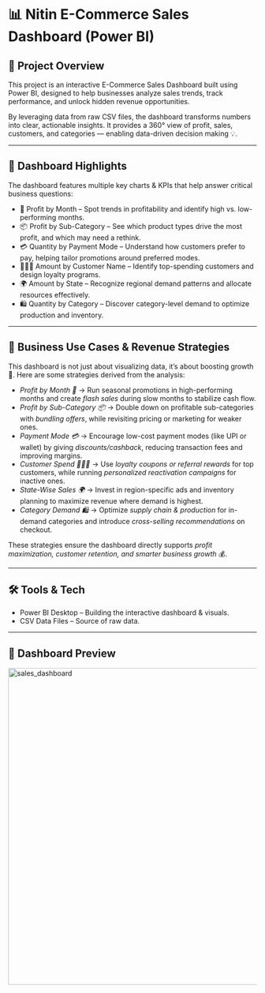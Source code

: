 # 📊 Nitin E-Commerce Sales Dashboard (Power BI)

## 🚀 Project Overview
This project is an interactive E-Commerce Sales Dashboard built using Power BI, designed to help businesses analyze sales trends, track performance, and unlock hidden revenue opportunities.  

By leveraging data from raw CSV files, the dashboard transforms numbers into clear, actionable insights. It provides a 360° view of profit, sales, customers, and categories — enabling data-driven decision making 💡.  

---

## 📌 Dashboard Highlights
The dashboard features multiple key charts & KPIs that help answer critical business questions:

- 📅 Profit by Month – Spot trends in profitability and identify high vs. low-performing months.  
- 📦 Profit by Sub-Category – See which product types drive the most profit, and which may need a rethink.  
- 💳 Quantity by Payment Mode – Understand how customers prefer to pay, helping tailor promotions around preferred modes.  
- 🧑‍🤝‍🧑 Amount by Customer Name – Identify top-spending customers and design loyalty programs.  
- 🌍 Amount by State – Recognize regional demand patterns and allocate resources effectively.  
- 🛍️ Quantity by Category – Discover category-level demand to optimize production and inventory.  

---

## 🎯 Business Use Cases & Revenue Strategies
This dashboard is not just about visualizing data, it’s about boosting growth 🚀. Here are some strategies derived from the analysis:

- *Profit by Month 📅* → Run seasonal promotions in high-performing months and create *flash sales* during slow months to stabilize cash flow.  
- *Profit by Sub-Category 📦* → Double down on profitable sub-categories with *bundling offers*, while revisiting pricing or marketing for weaker ones.  
- *Payment Mode 💳* → Encourage low-cost payment modes (like UPI or wallet) by giving *discounts/cashback*, reducing transaction fees and improving margins.  
- *Customer Spend 🧑‍🤝‍🧑* → Use *loyalty coupons or referral rewards* for top customers, while running *personalized reactivation campaigns* for inactive ones.  
- *State-Wise Sales 🌍* → Invest in region-specific ads and inventory planning to maximize revenue where demand is highest.  
- *Category Demand 🛍️* → Optimize *supply chain & production* for in-demand categories and introduce *cross-selling recommendations* on checkout.  

These strategies ensure the dashboard directly supports *profit maximization, customer retention, and smarter business growth* 💰.

---

## 🛠️ Tools & Tech
- Power BI Desktop – Building the interactive dashboard & visuals.  
- CSV Data Files – Source of raw data.  
    

---

## 📸 Dashboard Preview
<img width="1154" height="642" alt="sales_dashboard" src="https://github.com/user-attachments/assets/00ffea86-b485-4ea3-94fe-a2fd0fef46a2" />

